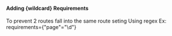 #### Adding {wildcard} Requirements
To prevent 2 routes fall into the same route seting
Using regex
Ex: requirements={"page"="\d"}




